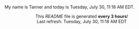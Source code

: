 My name is Tanner and today is Tuesday, July 30, 11:18 AM EDT.

<p align="center">This <i>README</i> file is generated <b>every 3 hours</b>!</br>Last refresh: Tuesday, July 30, 11:18 AM EDT<br /></p>
